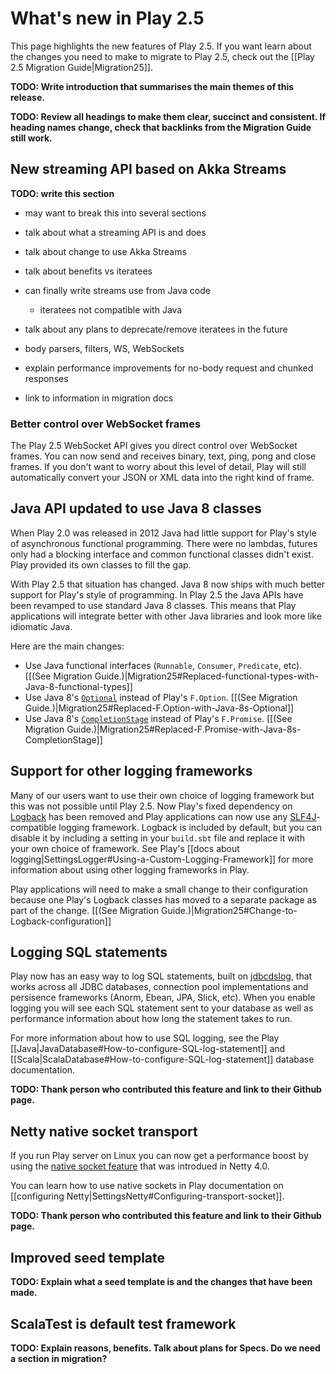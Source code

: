 <!--- Copyright (C) 2009-2016 Typesafe Inc. <http://www.typesafe.com> -->
# What's new in Play 2.5

This page highlights the new features of Play 2.5. If you want learn about the changes you need to make to migrate to Play 2.5, check out the [[Play 2.5 Migration Guide|Migration25]].

**TODO: Write introduction that summarises the main themes of this release.**

**TODO: Review all headings to make them clear, succinct and consistent. If heading names change, check that backlinks from the Migration Guide still work.**

## New streaming API based on Akka Streams

**TODO: write this section**

- may want to break this into several sections

- talk about what a streaming API is and does

- talk about change to use Akka Streams

- talk about benefits vs iteratees

- can finally write streams use from Java code
  - iteratees not compatible with Java

- talk about any plans to deprecate/remove iteratees in the future

- body parsers, filters, WS, WebSockets

- explain performance improvements for no-body request and chunked responses

- link to information in migration docs

### Better control over WebSocket frames

The Play 2.5 WebSocket API gives you direct control over WebSocket frames. You can now send and receives binary, text, ping, pong and close frames. If you don't want to worry about this level of detail, Play will still automatically convert your JSON or XML data into the right kind of frame.

## Java API updated to use Java 8 classes

When Play 2.0 was released in 2012 Java had little support for Play's style of asynchronous functional programming. There were no lambdas, futures only had a blocking interface and common functional classes didn't exist. Play provided its own classes to fill the gap.

With Play 2.5 that situation has changed. Java 8 now ships with much better support for Play's style of programming. In Play 2.5 the Java APIs have been revamped to use standard Java 8 classes. This means that Play applications will integrate better with other Java libraries and look more like idiomatic Java.

Here are the main changes:

* Use Java functional interfaces (`Runnable`, `Consumer`, `Predicate`, etc). [[(See Migration Guide.)|Migration25#Replaced-functional-types-with-Java-8-functional-types]]
* Use Java 8's [`Optional`](https://docs.oracle.com/javase/8/docs/api/java/util/Optional.html) instead of Play's `F.Option`. [[(See Migration Guide.)|Migration25#Replaced-F.Option-with-Java-8s-Optional]]
* Use Java 8's [`CompletionStage`](https://docs.oracle.com/javase/8/docs/api/java/util/concurrent/CompletionStage.html) instead of Play's `F.Promise`. [[(See Migration Guide.)|Migration25#Replaced-F.Promise-with-Java-8s-CompletionStage]]

## Support for other logging frameworks

Many of our users want to use their own choice of logging framework but this was not possible until Play 2.5. Now Play's fixed dependency on [Logback](http://logback.qos.ch/) has been removed and Play applications can now use any [SLF4J](http://www.slf4j.org/)-compatible logging framework. Logback is included by default, but you can disable it by including a setting in your `build.sbt` file and replace it with your own choice of framework. See Play's [[docs about logging|SettingsLogger#Using-a-Custom-Logging-Framework]] for more information about using other logging frameworks in Play.

Play applications will need to make a small change to their configuration because one Play's Logback classes has moved to a separate package as part of the change. [[(See Migration Guide.)|Migration25#Change-to-Logback-configuration]]

## Logging SQL statements

Play now has an easy way to log SQL statements, built on [jdbcdslog](https://github.com/jdbcdslog/jdbcdslog), that works across all JDBC databases, connection pool implementations and persisence frameworks (Anorm, Ebean, JPA, Slick, etc). When you enable logging you will see each SQL statement sent to your database as well as performance information about how long the statement takes to run.

For more information about how to use SQL logging, see the Play [[Java|JavaDatabase#How-to-configure-SQL-log-statement]] and [[Scala|ScalaDatabase#How-to-configure-SQL-log-statement]] database documentation.

**TODO: Thank person who contributed this feature and link to their Github page.**
## Netty native socket transport

If you run Play server on Linux you can now get a performance boost by using the [native socket feature](http://netty.io/wiki/native-transports.html) that was introdued in Netty 4.0.

You can learn how to use native sockets in Play documentation on [[configuring Netty|SettingsNetty#Configuring-transport-socket]].

**TODO: Thank person who contributed this feature and link to their Github page.**

## Improved seed template

**TODO: Explain what a seed template is and the changes that have been made.**

## ScalaTest is default test framework

**TODO: Explain reasons, benefits. Talk about plans for Specs. Do we need a section in migration?**